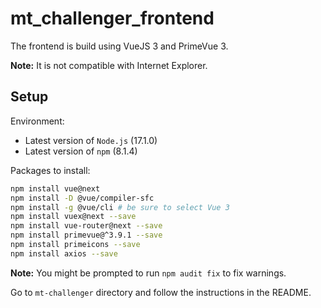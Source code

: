 # mt_challenger_frontend

The frontend is build using VueJS 3 and PrimeVue 3. 

**Note:** It is not compatible with Internet Explorer.

## Setup

Environment:
- Latest version of `Node.js` (17.1.0)
- Latest version of `npm` (8.1.4)

Packages to install:

```bash
npm install vue@next
npm install -D @vue/compiler-sfc
npm install -g @vue/cli # be sure to select Vue 3
npm install vuex@next --save
npm install vue-router@next --save
npm install primevue@^3.9.1 --save
npm install primeicons --save
npm install axios --save
```

**Note:** You might be prompted to run `npm audit fix` to fix warnings.

Go to `mt-challenger` directory and follow the instructions in the README.